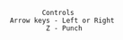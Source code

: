                                 Controls
                        Arrow keys - Left or Right
                                 Z - Punch
